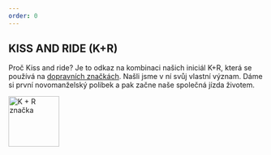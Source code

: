 ```yaml
---
order: 0
---
```

## KISS AND RIDE (K+R)

Proč Kiss and ride? Je to odkaz na kombinaci našich iniciál K+R, která se používá na [dopravních značkách](https://cs.wikipedia.org/wiki/K%2BR). Našli jsme v ní svůj vlastní význam. Dáme si první novomanželský polibek a pak začne naše společná jízda životem.

<img src="https://upload.wikimedia.org/wikipedia/commons/thumb/f/f8/CZ-IP13e_Parkovi%C5%A1t%C4%9B_K_%2B_R.jpg/170px-CZ-IP13e_Parkovi%C5%A1t%C4%9B_K_%2B_R.jpg" alt="K + R značka" style="height: 100px; width:100px;"/>
